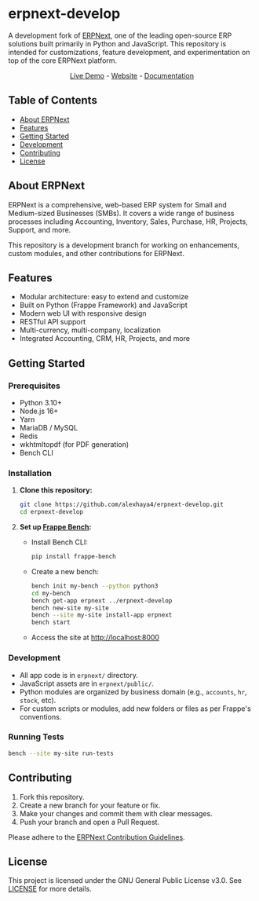 # erpnext-develop

A development fork of [ERPNext](https://erpnext.com), one of the leading open-source ERP solutions built primarily in Python and JavaScript. This repository is intended for customizations, feature development, and experimentation on top of the core ERPNext platform.
<div align="center">
	<a href="https://erpnext-demo.frappe.cloud/api/method/erpnext_demo.erpnext_demo.auth.login_demo">Live Demo</a>
	-
	<a href="https://frappe.io/erpnext">Website</a>
	-
	<a href="https://docs.frappe.io/erpnext/">Documentation</a>
</div>

## Table of Contents

- [About ERPNext](#about-erpnext)
- [Features](#features)
- [Getting Started](#getting-started)
- [Development](#development)
- [Contributing](#contributing)
- [License](#license)

## About ERPNext

ERPNext is a comprehensive, web-based ERP system for Small and Medium-sized Businesses (SMBs). It covers a wide range of business processes including Accounting, Inventory, Sales, Purchase, HR, Projects, Support, and more.

This repository is a development branch for working on enhancements, custom modules, and other contributions for ERPNext.

## Features

- Modular architecture: easy to extend and customize
- Built on Python (Frappe Framework) and JavaScript
- Modern web UI with responsive design
- RESTful API support
- Multi-currency, multi-company, localization
- Integrated Accounting, CRM, HR, Projects, and more

## Getting Started

### Prerequisites

- Python 3.10+
- Node.js 16+
- Yarn
- MariaDB / MySQL
- Redis
- wkhtmltopdf (for PDF generation)
- Bench CLI

### Installation

1. **Clone this repository:**
   ```bash
   git clone https://github.com/alexhaya4/erpnext-develop.git
   cd erpnext-develop
   ```

2. **Set up [Frappe Bench](https://frappeframework.com/docs/v14/user/en/installation):**
   - Install Bench CLI:
     ```bash
     pip install frappe-bench
     ```
   - Create a new bench:
     ```bash
     bench init my-bench --python python3
     cd my-bench
     bench get-app erpnext ../erpnext-develop
     bench new-site my-site
     bench --site my-site install-app erpnext
     bench start
     ```
   - Access the site at [http://localhost:8000](http://localhost:8000)

### Development

- All app code is in `erpnext/` directory.
- JavaScript assets are in `erpnext/public/`.
- Python modules are organized by business domain (e.g., `accounts`, `hr`, `stock`, etc).
- For custom scripts or modules, add new folders or files as per Frappe's conventions.

### Running Tests

```bash
bench --site my-site run-tests
```

## Contributing

1. Fork this repository.
2. Create a new branch for your feature or fix.
3. Make your changes and commit them with clear messages.
4. Push your branch and open a Pull Request.

Please adhere to the [ERPNext Contribution Guidelines](https://github.com/frappe/erpnext/blob/develop/CONTRIBUTING.md).

## License

This project is licensed under the GNU General Public License v3.0. See [LICENSE](LICENSE) for more details.
